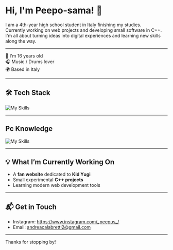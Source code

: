 # Hi, I'm Peepo-sama! 👋

I am a 4th-year high school student in Italy finishing my studies.  
Currently working on web projects and developing small software in C++. I'm all about turning ideas into digital experiences and learning new skills along the way.

---

🎒 I'm 16 years old  
🎧 Music / Drums lover  
🌍 Based in Italy   

---

## 🛠️ Tech Stack  

<p align="left">
  <img src="https://skillicons.dev/icons?i=cpp,c,html,css" alt="My Skills" />
</p>

---

## Pc Knowledge

<p align="left">
  <img src="https://skillicons.dev/icons?i=arch,discord,github,linux,ubuntu,ps,pr,vscode,windows,notion,apple" alt="My Skills" />
</p>

---

## 💡 What I’m Currently Working On  
- A **fan website** dedicated to **Kid Yugi**  
- Small experimental **C++ projects**  
- Learning modern web development tools   

---

## 📬 Get in Touch  
- Instagram: https://www.instagram.com/_peepus_/
- Email: andreacalabretti2@gmail.com

---

Thanks for stopping by!
